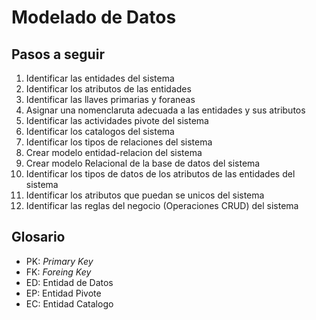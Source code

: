 # Modelado de Datos

## Pasos a seguir

1. Identificar las entidades del sistema
1. Identificar los atributos de las entidades
1. Identificar las llaves primarias y foraneas
1. Asignar una nomenclaruta adecuada a las entidades y sus atributos
1. Identificar las actividades pivote del sistema
1. Identificar los catalogos del sistema
1. Identificar los tipos de relaciones del sistema
1. Crear modelo entidad-relacion del sistema
1. Crear modelo Relacional de la base de datos del sistema
1. Identificar los tipos de datos de los atributos de las entidades del sistema
1. Identificar los atributos que puedan se unicos del sistema
1. Identificar las reglas del negocio (Operaciones CRUD) del sistema

## Glosario

- PK: _Primary Key_
- FK: _Foreing Key_
- ED: Entidad de Datos
- EP: Entidad Pivote
- EC: Entidad Catalogo
